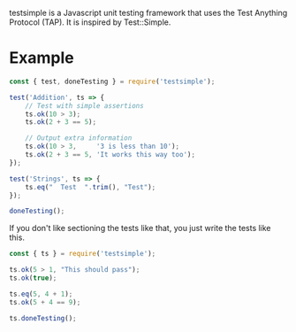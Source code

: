 testsimple is a Javascript unit testing framework that uses the Test Anything
Protocol (TAP). It is inspired by Test::Simple.

# Example

```javascript
const { test, doneTesting } = require('testsimple');

test('Addition', ts => {
    // Test with simple assertions
    ts.ok(10 > 3);
    ts.ok(2 + 3 == 5);

    // Output extra information
    ts.ok(10 > 3,     '3 is less than 10');
    ts.ok(2 + 3 == 5, 'It works this way too');
});

test('Strings', ts => {
    ts.eq("  Test  ".trim(), "Test");
});

doneTesting();
```

If you don't like sectioning the tests like that, you just write the tests like
this.

```javascript
const { ts } = require('testsimple');

ts.ok(5 > 1, "This should pass");
ts.ok(true);

ts.eq(5, 4 + 1);
ts.ok(5 + 4 == 9);

ts.doneTesting();
```
